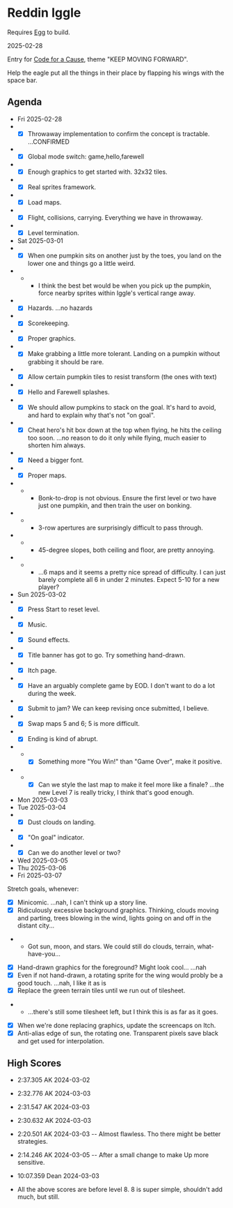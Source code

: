 # Reddin Iggle

Requires [Egg](https://github.com/aksommerville/egg) to build.

2025-02-28

Entry for [Code for a Cause](https://itch.io/jam/code-for-a-cause), theme "KEEP MOVING FORWARD".

Help the eagle put all the things in their place by flapping his wings with the space bar.

## Agenda

- Fri 2025-02-28
- - [x] Throwaway implementation to confirm the concept is tractable. ...CONFIRMED
- - [x] Global mode switch: game,hello,farewell
- - [x] Enough graphics to get started with. 32x32 tiles.
- - [x] Real sprites framework.
- - [x] Load maps.
- - [x] Flight, collisions, carrying. Everything we have in throwaway.
- - [x] Level termination.
- Sat 2025-03-01
- - [x] When one pumpkin sits on another just by the toes, you land on the lower one and things go a little weird.
- - - I think the best bet would be when you pick up the pumpkin, force nearby sprites within Iggle's vertical range away.
- - [x] Hazards. ...no hazards
- - [x] Scorekeeping.
- - [x] Proper graphics.
- - [x] Make grabbing a little more tolerant. Landing on a pumpkin without grabbing it should be rare.
- - [x] Allow certain pumpkin tiles to resist transform (the ones with text)
- - [x] Hello and Farewell splashes.
- - [x] We should allow pumpkins to stack on the goal. It's hard to avoid, and hard to explain why that's not "on goal".
- - [x] Cheat hero's hit box down at the top when flying, he hits the ceiling too soon. ...no reason to do it only while flying, much easier to shorten him always.
- - [x] Need a bigger font.
- - [x] Proper maps.
- - - Bonk-to-drop is not obvious. Ensure the first level or two have just one pumpkin, and then train the user on bonking.
- - - 3-row apertures are surprisingly difficult to pass through.
- - - 45-degree slopes, both ceiling and floor, are pretty annoying.
- - - ...6 maps and it seems a pretty nice spread of difficulty. I can just barely complete all 6 in under 2 minutes. Expect 5-10 for a new player?
- Sun 2025-03-02
- - [x] Press Start to reset level.
- - [x] Music.
- - [x] Sound effects.
- - [x] Title banner has got to go. Try something hand-drawn.
- - [x] Itch page.
- - [x] Have an arguably complete game by EOD. I don't want to do a lot during the week.
- - [x] Submit to jam? We can keep revising once submitted, I believe.
- - [x] Swap maps 5 and 6; 5 is more difficult.
- - [x] Ending is kind of abrupt.
- - - [x] Something more "You Win!" than "Game Over", make it positive.
- - - [x] Can we style the last map to make it feel more like a finale? ...the new Level 7 is really tricky, I think that's good enough.
- Mon 2025-03-03
- Tue 2025-03-04
- - [x] Dust clouds on landing.
- - [x] "On goal" indicator.
- - [x] Can we do another level or two?
- Wed 2025-03-05
- Thu 2025-03-06
- Fri 2025-03-07

Stretch goals, whenever:
- [x] Minicomic. ...nah, I can't think up a story line.
- [x] Ridiculously excessive background graphics. Thinking, clouds moving and parting, trees blowing in the wind, lights going on and off in the distant city...
- - Got sun, moon, and stars. We could still do clouds, terrain, what-have-you...
- [x] Hand-drawn graphics for the foreground? Might look cool... ...nah
- [x] Even if not hand-drawn, a rotating sprite for the wing would probly be a good touch. ...nah, I like it as is
- [x] Replace the green terrain tiles until we run out of tilesheet.
- - ...there's still some tilesheet left, but I think this is as far as it goes.
- [x] When we're done replacing graphics, update the screencaps on Itch.
- [x] Anti-alias edge of sun, the rotating one. Transparent pixels save black and get used for interpolation.

## High Scores

- 2:37.305 AK 2024-03-02
- 2:32.776 AK 2024-03-03
- 2:31.547 AK 2024-03-03
- 2:30.632 AK 2024-03-03
- 2:20.501 AK 2024-03-03 -- Almost flawless. Tho there might be better strategies.
- 2:14.246 AK 2024-03-05 -- After a small change to make Up more sensitive.

- 10:07.359 Dean 2024-03-03

- All the above scores are before level 8. 8 is super simple, shouldn't add much, but still.
